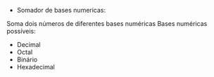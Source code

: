 - Somador de bases numericas:

Soma dois números de diferentes bases numéricas
Bases numéricas possíveis:
 * Decimal
 * Octal
 * Binário
 * Hexadecimal
